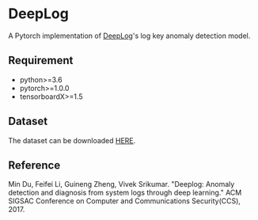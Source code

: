 # DeepLog
A Pytorch implementation of [DeepLog](https://www.cs.utah.edu/~lifeifei/papers/deeplog.pdf)'s log key anomaly detection model.


## Requirement
* python>=3.6
* pytorch>=1.0.0
* tensorboardX>=1.5

## Dataset
The dataset can be downloaded [HERE](https://www.cs.utah.edu/~mind/papers/deeplog_misc.html).

## Reference
Min Du, Feifei Li, Guineng Zheng, Vivek Srikumar. "Deeplog: Anomaly detection and diagnosis from system logs through deep learning." ACM SIGSAC Conference on Computer and Communications Security(CCS), 2017.
